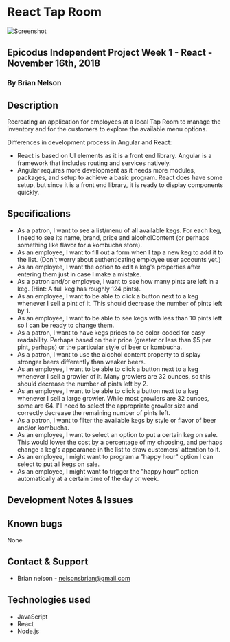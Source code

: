 # React Tap Room

![Screenshot](./src/assets/images/TapRoom.png)

## Epicodus Independent Project Week 1 - React - November 16th, 2018

### By **Brian Nelson**

## Description

Recreating an application for employees at a local Tap Room to manage the inventory and for the customers to explore the available menu options.

Differences in development process in Angular and React:

* React is based on UI elements as it is a front end library. Angular is a framework that includes routing and services natively.
* Angular requires more development as it needs more modules, packages, and setup to achieve a basic program. React does have some setup, but since it is a front end library, it is ready to display components quickly.

## Specifications

* As a patron, I want to see a list/menu of all available kegs. For each keg, I need to see its name, brand, price and alcoholContent (or perhaps something like flavor for a kombucha store).
* As an employee, I want to fill out a form when I tap a new keg to add it to the list. (Don't worry about authenticating employee user accounts yet.)
* As an employee, I want the option to edit a keg's properties after entering them just in case I make a mistake.
* As a patron and/or employee, I want to see how many pints are left in a keg. (Hint: A full keg has roughly 124 pints).
* As an employee, I want to be able to click a button next to a keg whenever I sell a pint of it. This should decrease the number of pints left by 1.
* As an employee, I want to be able to see kegs with less than 10 pints left so I can be ready to change them.
* As a patron, I want to have kegs prices to be color-coded for easy readability. Perhaps based on their price (greater or less than $5 per pint, perhaps) or the particular style of beer or kombucha.
* As a patron, I want to use the alcohol content property to display stronger beers differently than weaker beers.
* As an employee, I want to be able to click a button next to a keg whenever I sell a growler of it. Many growlers are 32 ounces, so this should decrease the number of pints left by 2.
* As an employee, I want to be able to click a button next to a keg whenever I sell a large growler. While most growlers are 32 ounces, some are 64. I'll need to select the appropriate growler size and correctly decrease the remaining number of pints left.
* As a patron, I want to filter the available kegs by style or flavor of beer and/or kombucha.
* As an employee, I want to select an option to put a certain keg on sale. This would lower the cost by a percentage of my choosing, and perhaps change a keg's appearance in the list to draw customers' attention to it.
* As an employee, I might want to program a "happy hour" option I can select to put all kegs on sale.
* As an employee, I might want to trigger the "happy hour" option automatically at a certain time of the day or week.

## Development Notes & Issues



## Known bugs

None

## Contact & Support

* Brian nelson - nelsonsbrian@gmail.com

## Technologies used

* JavaScript
* React
* Node.js